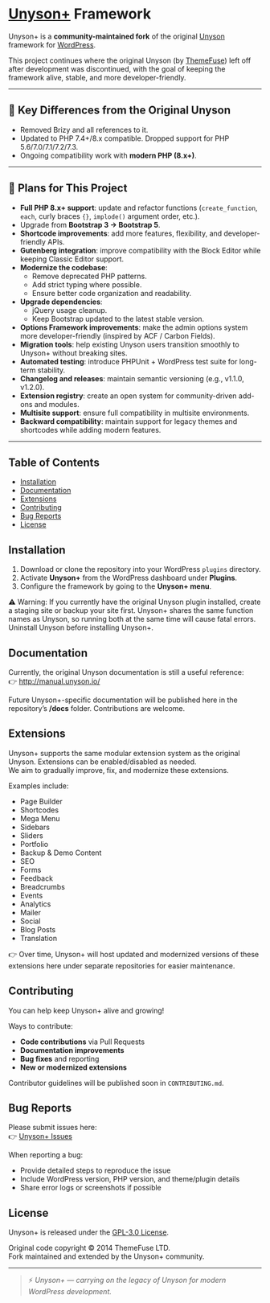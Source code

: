 # [Unyson+](https://github.com/jonmlas/Unyson+) Framework

Unyson+ is a **community-maintained fork** of the original [Unyson](https://wordpress.org/plugins/unyson/) framework for [WordPress](http://wordpress.org/).  

This project continues where the original Unyson (by [ThemeFuse](http://themefuse.com/)) left off after development was discontinued, with the goal of keeping the framework alive, stable, and more developer-friendly.

---

## 🔹 Key Differences from the Original Unyson
* Removed Brizy and all references to it.
* Updated to PHP 7.4+/8.x compatible. Dropped support for PHP 5.6/7.0/7.1/7.2/7.3.
* Ongoing compatibility work with **modern PHP (8.x+)**.

---

## 🔹 Plans for This Project
* **Full PHP 8.x+ support**: update and refactor functions (`create_function`, `each`, curly braces `{}`, `implode()` argument order, etc.).
* Upgrade from **Bootstrap 3 → Bootstrap 5**.
* **Shortcode improvements**: add more features, flexibility, and developer-friendly APIs.
* **Gutenberg integration**: improve compatibility with the Block Editor while keeping Classic Editor support.
* **Modernize the codebase**:
  - Remove deprecated PHP patterns.
  - Add strict typing where possible.
  - Ensure better code organization and readability.
* **Upgrade dependencies**:
  - jQuery usage cleanup.
  - Keep Bootstrap updated to the latest stable version.
* **Options Framework improvements**: make the admin options system more developer-friendly (inspired by ACF / Carbon Fields).
* **Migration tools**: help existing Unyson users transition smoothly to Unyson+ without breaking sites.
* **Automated testing**: introduce PHPUnit + WordPress test suite for long-term stability.
* **Changelog and releases**: maintain semantic versioning (e.g., v1.1.0, v1.2.0).
* **Extension registry**: create an open system for community-driven add-ons and modules.
* **Multisite support**: ensure full compatibility in multisite environments.
* **Backward compatibility**: maintain support for legacy themes and shortcodes while adding modern features.

---

## Table of Contents

* [Installation](#installation)
* [Documentation](#documentation)
* [Extensions](#extensions)
* [Contributing](#contributing)
* [Bug Reports](#bug-reports)
* [License](#license)

## Installation

1. Download or clone the repository into your WordPress `plugins` directory.
2. Activate **Unyson+** from the WordPress dashboard under **Plugins**.
3. Configure the framework by going to the **Unyson+ menu**.

⚠ Warning: If you currently have the original Unyson plugin installed, create a staging site or backup your site first. Unyson+ shares the same function names as Unyson, so running both at the same time will cause fatal errors. Uninstall Unyson before installing Unyson+.

## Documentation

Currently, the original Unyson documentation is still a useful reference:  
👉 http://manual.unyson.io/  
 
Future Unyson+-specific documentation will be published here in the repository’s **/docs** folder. Contributions are welcome.

## Extensions

Unyson+ supports the same modular extension system as the original Unyson. Extensions can be enabled/disabled as needed.  
We aim to gradually improve, fix, and modernize these extensions.  

Examples include:

- Page Builder  
- Shortcodes  
- Mega Menu  
- Sidebars  
- Sliders  
- Portfolio  
- Backup & Demo Content  
- SEO  
- Forms  
- Feedback  
- Breadcrumbs  
- Events  
- Analytics  
- Mailer  
- Social  
- Blog Posts  
- Translation  

👉 Over time, Unyson+ will host updated and modernized versions of these extensions here under separate repositories for easier maintenance.

## Contributing

You can help keep Unyson+ alive and growing!  

Ways to contribute:
- **Code contributions** via Pull Requests
- **Documentation improvements**
- **Bug fixes** and reporting
- **New or modernized extensions**

Contributor guidelines will be published soon in `CONTRIBUTING.md`.

## Bug Reports

Please submit issues here:  
👉 [Unyson+ Issues](https://github.com/UnysonPlus/UnysonPlus/issues)

When reporting a bug:
- Provide detailed steps to reproduce the issue
- Include WordPress version, PHP version, and theme/plugin details
- Share error logs or screenshots if possible

## License

Unyson+ is released under the [GPL-3.0 License](https://github.com/jonmlas/UnysonPlus/blob/master/framework/LICENSE).  

Original code copyright © 2014 ThemeFuse LTD.  
Fork maintained and extended by the Unyson+ community.  

---
> ⚡ *Unyson+ — carrying on the legacy of Unyson for modern WordPress development.*
